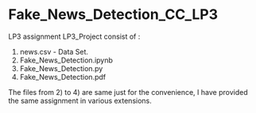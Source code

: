 # Fake_News_Detection_CC_LP3
LP3 assignment 
LP3_Project consist of :
1) news.csv - Data Set.
2) Fake_News_Detection.ipynb
3) Fake_News_Detection.py
4) Fake_News_Detection.pdf

The files from 2) to 4) are same just for the convenience, I have provided the same assignment in various 
extensions.


